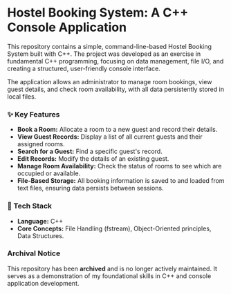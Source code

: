 # Hostel Booking System: A C++ Console Application

This repository contains a simple, command-line-based Hostel Booking System built with C++. The project was developed as an exercise in fundamental C++ programming, focusing on data management, file I/O, and creating a structured, user-friendly console interface.

The application allows an administrator to manage room bookings, view guest details, and check room availability, with all data persistently stored in local files.

### ✨ Key Features

* **Book a Room:** Allocate a room to a new guest and record their details.
* **View Guest Records:** Display a list of all current guests and their assigned rooms.
* **Search for a Guest:** Find a specific guest's record.
* **Edit Records:** Modify the details of an existing guest.
* **Manage Room Availability:** Check the status of rooms to see which are occupied or available.
* **File-Based Storage:** All booking information is saved to and loaded from text files, ensuring data persists between sessions.

### 🔧 Tech Stack

* **Language:** C++
* **Core Concepts:** File Handling (fstream), Object-Oriented principles, Data Structures.

### Archival Notice

This repository has been **archived** and is no longer actively maintained. It serves as a demonstration of my foundational skills in C++ and console application development.
